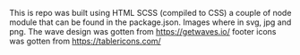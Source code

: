 This is repo was built using HTML SCSS (compiled to CSS) a couple of node module that can be found in the package.json.
Images where in svg, jpg and png.
The wave design was gotten from https://getwaves.io/
footer icons was gotten from https://tablericons.com/
